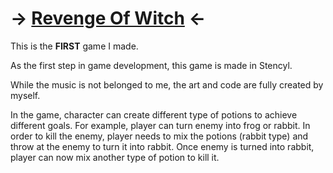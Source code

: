 # -> [Revenge Of Witch](https://pfjinn.itch.io/revenge-of-witch) <-

This is the **FIRST** game I made.

As the first step in game development, this game is made in Stencyl. 

While the music is not belonged to me, the art and code are fully created by myself.

In the game, character can create different type of potions to achieve different goals. For example, player can turn enemy into frog or rabbit. In order to kill the enemy, player needs to mix the potions (rabbit type) and throw at the enemy to turn it into rabbit. Once enemy is turned into rabbit, player can now mix another type of potion to kill it.
